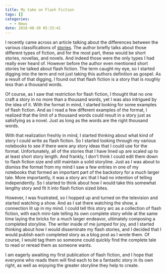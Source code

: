 ```yaml
---
title: My take on Flash Fiction
tags: []
categories:
  - - News
date: 2018-08-30 05:33:41
---
```


I recently came across an article talking about the differences between the various classifications of [stories](https://owlcation.com/humanities/Difference-Between-A-Short-Story-Novelette-Novella-And-A-Novel).  The author briefly talks about those different types of fiction, and for the most part, these would be short stories, novellas, and novels.  And indeed those were the only types I had really ever heard of.  However before the author even mentioned short stories he talked about flash fiction.  The term caught my eye, so I started digging into the term and not just taking this authors definition as gospel.  As a result of that digging, I found out that flash fiction is a story that is roughly less than a thousand words.<!-- more -->

Of course, as I saw that restriction for flash fiction, I thought that no one craft a story in no more than a thousand words, yet I was also intrigued by the idea of it.  With the format in mind, I started looking for some examples of flash fiction.  And as I read a few different examples of the format, I realized that the limit of a thousand words could result in a story just as satisfying as a novel.  Just as long as the words are the right thousand words.

With that realization freshly in mind, I started thinking about what kind of story I could write as flash fiction.  So I started looking through my various notebooks to see if there were any story ideas that I could use for the format.  Unfortunately, all of the stories that I have lined up are scaled up to at least short story length.  And frankly, I don't think I could edit them down to flash fiction size and still maintain a solid storyline.  Just as I was about to dismiss the format from my mind I saw a few entries in one of my notebooks that formed an important part of the backstory for a much larger tale.  More importantly, it was a story arc that I had no intention of telling independently.  So I started to think about how I would take this somewhat lengthy story and fit it into flash fiction sized bites.

However, I was frustrated, so I hopped up and turned on the television and started watching a show.  And as I sat there watching the show, a connection lit up in my mind.  I could tell this story arc as a collection of flash fiction, with each mini-tale telling its own complete story while at the same time laying the bricks for a much larger endeavor, ultimately composing a completed storyline.  The writer inside of me jumped for joy, and I started thinking about how I would disseminate my flash stories, and I decided that I would publish each completed story as a blog post as I wrote them.  Of course, I would tag them so someone could quickly find the complete tale to read or reread them as someone wants.

I am eagerly awaiting my first publication of flash fiction, and I hope that everyone who reads them will find each to be a fantastic story in its own right, as well as enjoying the greater storyline they help to create.